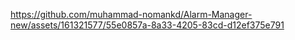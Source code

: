 

https://github.com/muhammad-nomankd/Alarm-Manager-new/assets/161321577/55e0857a-8a33-4205-83cd-d12ef375e791

